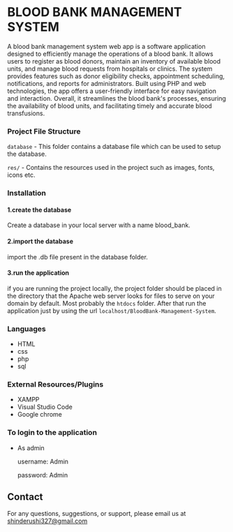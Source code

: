 # BLOOD BANK MANAGEMENT SYSTEM

A blood bank management system web app is a software application designed to efficiently manage the operations of a blood bank. It allows users to register as blood donors, maintain an inventory of available blood units, and manage blood requests from hospitals or clinics. The system provides features such as donor eligibility checks, appointment scheduling, notifications, and reports for administrators. Built using PHP and web technologies, the app offers a user-friendly interface for easy navigation and interaction. Overall, it streamlines the blood bank's processes, ensuring the availability of blood units, and facilitating timely and accurate blood transfusions. 


### Project File Structure

`database` -  This folder contains a database file which can be used to setup the database.

`res/` - Contains the resources used in the project such as images, fonts, icons etc.

### Installation

#### 1.create the database
Create a database in your local server with a name blood_bank.

#### 2.import the database 
import the .db file present in the database folder.

#### 3.run the application
if you are running the project locally, the project folder should be placed in the directory that the Apache web server looks for files to serve on your domain by default. Most probably the `htdocs` folder. After that run the application just by using the url `localhost/BloodBank-Management-System`.


### Languages

- HTML
- css
- php
- sql

### External Resources/Plugins

- XAMPP
- Visual Studio Code
- Google chrome


### To login to the application
- As admin

    username:   Admin
    
    password:   Admin
  
## Contact

For any questions, suggestions, or support, please email us at shinderushi327@gmail.com
